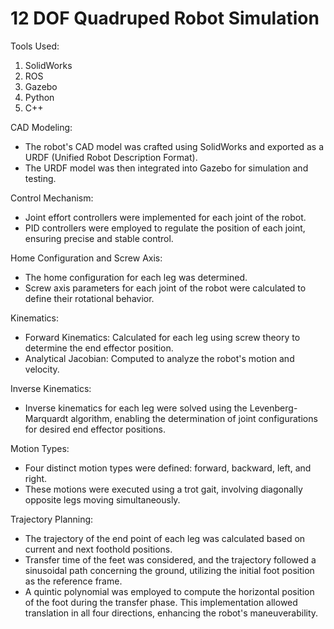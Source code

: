 # 12 DOF Quadruped Robot Simulation

Tools Used:
  1. SolidWorks
  2. ROS
  3. Gazebo
  4. Python
  5. C++

CAD Modeling:
* The robot's CAD model was crafted using SolidWorks and exported as a URDF (Unified Robot Description Format).
* The URDF model was then integrated into Gazebo for simulation and testing.

Control Mechanism:
* Joint effort controllers were implemented for each joint of the robot.
* PID controllers were employed to regulate the position of each joint, ensuring precise and stable control.

Home Configuration and Screw Axis:
* The home configuration for each leg was determined.
* Screw axis parameters for each joint of the robot were calculated to define their rotational behavior.

Kinematics:
* Forward Kinematics: Calculated for each leg using screw theory to determine the end effector position.
* Analytical Jacobian: Computed to analyze the robot's motion and velocity.

Inverse Kinematics:
* Inverse kinematics for each leg were solved using the Levenberg-Marquardt algorithm, enabling the determination of joint configurations for desired end effector positions.

Motion Types:
* Four distinct motion types were defined: forward, backward, left, and right.
* These motions were executed using a trot gait, involving diagonally opposite legs moving simultaneously.

Trajectory Planning:
* The trajectory of the end point of each leg was calculated based on current and next foothold positions.
* Transfer time of the feet was considered, and the trajectory followed a sinusoidal path concerning the ground, utilizing the initial foot position as the reference frame.
* A quintic polynomial was employed to compute the horizontal position of the foot during the transfer phase. This implementation allowed translation in all four directions, enhancing the robot's maneuverability.
